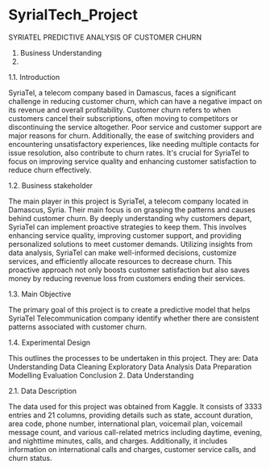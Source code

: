 # SyrialTech_Project
SYRIATEL PREDICTIVE ANALYSIS OF CUSTOMER CHURN
1. Business Understanding
2. 
1.1. Introduction
   
SyriaTel, a telecom company based in Damascus, faces a significant challenge in reducing customer churn, which can have a negative impact on its revenue and overall profitability. Customer churn refers to when customers cancel their subscriptions, often moving to competitors or discontinuing the service altogether. Poor service and customer support are major reasons for churn. Additionally, the ease of switching providers and encountering unsatisfactory experiences, like needing multiple contacts for issue resolution, also contribute to churn rates. It's crucial for SyriaTel to focus on improving service quality and enhancing customer satisfaction to reduce churn effectively.

1.2. Business stakeholder

The main player in this project is SyriaTel, a telecom company located in Damascus, Syria. Their main focus is on grasping the patterns and causes behind customer churn. By deeply understanding why customers depart, SyriaTel can implement proactive strategies to keep them. This involves enhancing service quality, improving customer support, and providing personalized solutions to meet customer demands. Utilizing insights from data analysis, SyriaTel can make well-informed decisions, customize services, and efficiently allocate resources to decrease churn. This proactive approach not only boosts customer satisfaction but also saves money by reducing revenue loss from customers ending their services.

1.3. Main Objective

The primary goal of this project is to create a predictive model that helps SyriaTel Telecommunication company identify whether there are consistent patterns associated with customer churn.

1.4. Experimental Design

This outlines the processes to be undertaken in this project. They are:
Data Understanding
Data Cleaning
Exploratory Data Analysis
Data Preparation
Modelling
Evaluation
Conclusion
2. Data Understanding

2.1. Data Description

The data used for this project was obtained from Kaggle. It consists of 3333 entries and 21 columns, providing details such as state, account duration, area code, phone number, international plan, voicemail plan, voicemail message count, and various call-related metrics including daytime, evening, and nighttime minutes, calls, and charges. Additionally, it includes information on international calls and charges, customer service calls, and churn status.
